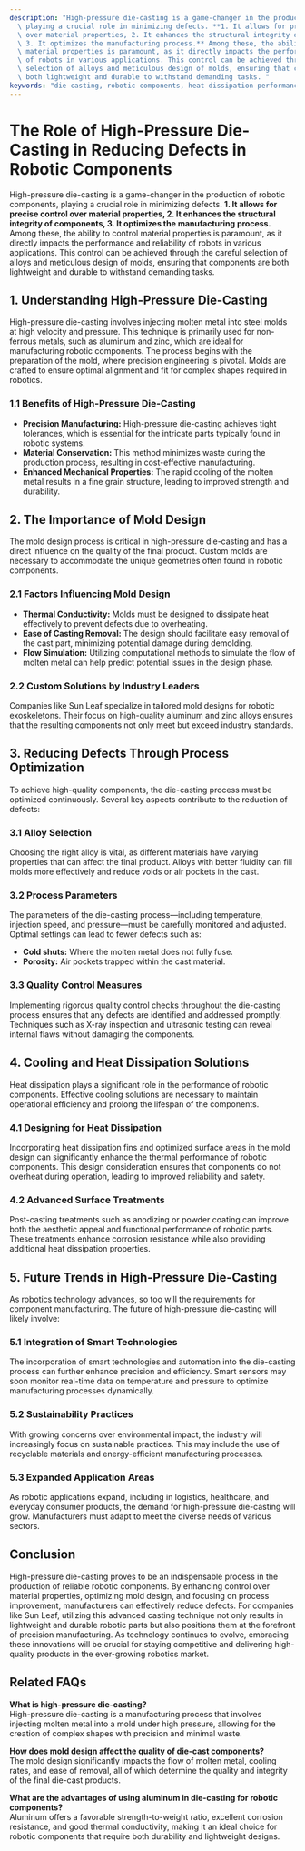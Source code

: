 ```yaml
---
description: "High-pressure die-casting is a game-changer in the production of robotic components,\
  \ playing a crucial role in minimizing defects. **1. It allows for precise control\
  \ over material properties, 2. It enhances the structural integrity of components,\
  \ 3. It optimizes the manufacturing process.** Among these, the ability to control\
  \ material properties is paramount, as it directly impacts the performance and reliability\
  \ of robots in various applications. This control can be achieved through the careful\
  \ selection of alloys and meticulous design of molds, ensuring that components are\
  \ both lightweight and durable to withstand demanding tasks. "
keywords: "die casting, robotic components, heat dissipation performance, die casting process"
---
```

# The Role of High-Pressure Die-Casting in Reducing Defects in Robotic Components

High-pressure die-casting is a game-changer in the production of robotic components, playing a crucial role in minimizing defects. **1. It allows for precise control over material properties, 2. It enhances the structural integrity of components, 3. It optimizes the manufacturing process.** Among these, the ability to control material properties is paramount, as it directly impacts the performance and reliability of robots in various applications. This control can be achieved through the careful selection of alloys and meticulous design of molds, ensuring that components are both lightweight and durable to withstand demanding tasks. 

## **1. Understanding High-Pressure Die-Casting**

High-pressure die-casting involves injecting molten metal into steel molds at high velocity and pressure. This technique is primarily used for non-ferrous metals, such as aluminum and zinc, which are ideal for manufacturing robotic components. The process begins with the preparation of the mold, where precision engineering is pivotal. Molds are crafted to ensure optimal alignment and fit for complex shapes required in robotics.

### **1.1 Benefits of High-Pressure Die-Casting**
- **Precision Manufacturing:** High-pressure die-casting achieves tight tolerances, which is essential for the intricate parts typically found in robotic systems.
- **Material Conservation:** This method minimizes waste during the production process, resulting in cost-effective manufacturing.
- **Enhanced Mechanical Properties:** The rapid cooling of the molten metal results in a fine grain structure, leading to improved strength and durability.

## **2. The Importance of Mold Design**

The mold design process is critical in high-pressure die-casting and has a direct influence on the quality of the final product. Custom molds are necessary to accommodate the unique geometries often found in robotic components. 

### **2.1 Factors Influencing Mold Design**
- **Thermal Conductivity:** Molds must be designed to dissipate heat effectively to prevent defects due to overheating.
- **Ease of Casting Removal:** The design should facilitate easy removal of the cast part, minimizing potential damage during demolding.
- **Flow Simulation:** Utilizing computational methods to simulate the flow of molten metal can help predict potential issues in the design phase.

### **2.2 Custom Solutions by Industry Leaders**
Companies like Sun Leaf specialize in tailored mold designs for robotic exoskeletons. Their focus on high-quality aluminum and zinc alloys ensures that the resulting components not only meet but exceed industry standards. 

## **3. Reducing Defects Through Process Optimization**

To achieve high-quality components, the die-casting process must be optimized continuously. Several key aspects contribute to the reduction of defects:

### **3.1 Alloy Selection**
Choosing the right alloy is vital, as different materials have varying properties that can affect the final product. Alloys with better fluidity can fill molds more effectively and reduce voids or air pockets in the cast.

### **3.2 Process Parameters**
The parameters of the die-casting process—including temperature, injection speed, and pressure—must be carefully monitored and adjusted. Optimal settings can lead to fewer defects such as:
- **Cold shuts:** Where the molten metal does not fully fuse.
- **Porosity:** Air pockets trapped within the cast material.

### **3.3 Quality Control Measures**
Implementing rigorous quality control checks throughout the die-casting process ensures that any defects are identified and addressed promptly. Techniques such as X-ray inspection and ultrasonic testing can reveal internal flaws without damaging the components.

## **4. Cooling and Heat Dissipation Solutions**

Heat dissipation plays a significant role in the performance of robotic components. Effective cooling solutions are necessary to maintain operational efficiency and prolong the lifespan of the components.

### **4.1 Designing for Heat Dissipation**
Incorporating heat dissipation fins and optimized surface areas in the mold design can significantly enhance the thermal performance of robotic components. This design consideration ensures that components do not overheat during operation, leading to improved reliability and safety.

### **4.2 Advanced Surface Treatments**
Post-casting treatments such as anodizing or powder coating can improve both the aesthetic appeal and functional performance of robotic parts. These treatments enhance corrosion resistance while also providing additional heat dissipation properties.

## **5. Future Trends in High-Pressure Die-Casting**

As robotics technology advances, so too will the requirements for component manufacturing. The future of high-pressure die-casting will likely involve:

### **5.1 Integration of Smart Technologies**
The incorporation of smart technologies and automation into the die-casting process can further enhance precision and efficiency. Smart sensors may soon monitor real-time data on temperature and pressure to optimize manufacturing processes dynamically.

### **5.2 Sustainability Practices**
With growing concerns over environmental impact, the industry will increasingly focus on sustainable practices. This may include the use of recyclable materials and energy-efficient manufacturing processes.

### **5.3 Expanded Application Areas**
As robotic applications expand, including in logistics, healthcare, and everyday consumer products, the demand for high-pressure die-casting will grow. Manufacturers must adapt to meet the diverse needs of various sectors.

## **Conclusion**

High-pressure die-casting proves to be an indispensable process in the production of reliable robotic components. By enhancing control over material properties, optimizing mold design, and focusing on process improvement, manufacturers can effectively reduce defects. For companies like Sun Leaf, utilizing this advanced casting technique not only results in lightweight and durable robotic parts but also positions them at the forefront of precision manufacturing. As technology continues to evolve, embracing these innovations will be crucial for staying competitive and delivering high-quality products in the ever-growing robotics market.

## Related FAQs

**What is high-pressure die-casting?**  
High-pressure die-casting is a manufacturing process that involves injecting molten metal into a mold under high pressure, allowing for the creation of complex shapes with precision and minimal waste.

**How does mold design affect the quality of die-cast components?**  
The mold design significantly impacts the flow of molten metal, cooling rates, and ease of removal, all of which determine the quality and integrity of the final die-cast products.

**What are the advantages of using aluminum in die-casting for robotic components?**  
Aluminum offers a favorable strength-to-weight ratio, excellent corrosion resistance, and good thermal conductivity, making it an ideal choice for robotic components that require both durability and lightweight designs.
